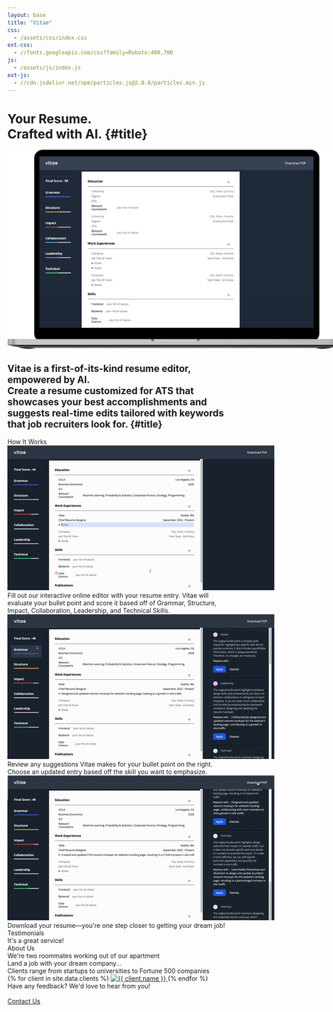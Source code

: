 ```yaml
---
layout: base
title: "Vitae"
css:
  - /assets/css/index.css
ext-css:
  - //fonts.googleapis.com/css?family=Roboto:400,700
js:
  - /assets/js/index.js
ext-js:
  - //cdn.jsdelivr.net/npm/particles.js@2.0.0/particles.min.js
---
```


<div id="header" class="cut1" markdown="1">

<div id="header-inner" markdown="1">

# Your Resume. <br> Crafted with AI. {#title}

<style>
img {
  max-width: 70%;
  height: auto;
}
</style>

<img class="mockup" alt="mockup" src="/assets/img/macbook-mockup.png"/>

## Vitae is a first-of-its-kind resume editor, empowered by AI. <br> Create a resume customized for ATS that showcases your best accomplishments and <br> suggests real-time edits tailored with keywords that job recruiters look for. {#title}

</div>

<div id="particles-js"></div>

</div>

<div id="main-sections">

<div id="demo" class="page-section black-section">
  <div id="demo">
    <div class="section-title">How It Works</div>
    <div id="demo-list">
      <div class="demo">
        <style>
        img {
          max-width: 150%;
          height: auto;
        }
</style>
        <img class="demo-img" alt="Demo gif" src="/assets/img/demo_1.gif" />
        <div class="demo-text">Fill out our interactive online editor with your resume entry. Vitae will evaluate your bullet point and score it based off of Grammar, Structure, Impact, Collaboration, Leadership, and Technical Skills.</div>
        </div>
      <div class="demo">
        <img class="demo-img" alt="Demo text" src="/assets/img/demo_2.gif" />
        <div class="demo-text">Review any suggestions Vitae makes for your bullet point on the right. Choose an updated entry based off the skill you want to emphasize.</div>
      </div>
      <div id="demo-break"></div>
      <div class="demo">
        <img class="service-img" alt="Service image" src="/assets/img/demo_3.gif" />
        <div class="service-text">Download your resume—you're one step closer to getting your dream job!
</div>
    </div>
  </div>
</div>

<div id="testimonials" class="page-section grey-section">
  <div id="testimonials">
    <div class="section-title">Testimonials</div>
    <div id="aboutus-text">
      It's a great service!
    </div>
  </div>
</div>

<div id="aboutus-out" class="page-section grey-section">
  <div id="aboutus">
    <div class="section-title">About Us</div>
    <div id="aboutus-text">
      We're two roommates working out of our apartment 
    </div>
  </div>
</div>

<div id="clients-out" class="page-section">
  <div id="clients">
    <div class="section-title">Land a job with your dream company... </div>
    <div id="clients-subtitle">Clients range from startups to universities to Fortune 500 companies</div>
    <div id="client-logos">
      {% for client in site.data.clients %}
        <a class="client-img" href="{{ client.url }}" title="{{ client.name }}">
          <img alt="{{ client.name }}" src="/assets/img/logos/{{ client.img }}" />
        </a>
      {% endfor %}
    </div>
  </div>
</div>

<div class="cut-buffer"></div>

<div id="cta-out" class="page-section">
  <div id="cta">
    <div class="section-title">Have any feedback? We'd love to hear from you!</div><br/>
  </div>
  <a href="/contact" class="actionbtn">
    <span class="far fa-envelope" aria-hidden="true"></span>
    Contact Us
  </a>
</div>

</div>